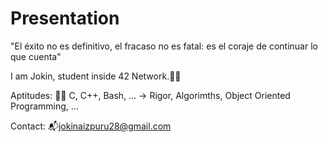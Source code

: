 # Presentation

"El éxito no es definitivo, el fracaso no es fatal: es el coraje de continuar lo que cuenta"

I am Jokin, student inside 42 Network.🙋‍♂️


Aptitudes:
  🧑‍💻 C, C++, Bash, ... -> Rigor, Algorimths, Object Oriented Programming, ...

Contact:
  📬jokinaizpuru28@gmail.com
